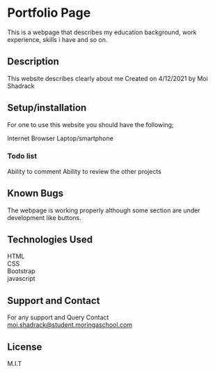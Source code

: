 # Portfolio Page
This is a webpage that describes my education background, work experience, skills i have and so on.

## Description
This website describes clearly about me 
Created on 4/12/2021 by Moi Shadrack

## Setup/installation
For one to use this website you should have the following;

Internet
Browser
Laptop/smartphone

### Todo list
Ability to comment
Ability to review the other projects
## Known Bugs
The webpage is working properly although some section are under development like buttons.

## Technologies Used
HTML<br>
CSS<br>
Bootstrap<br>
javascript

## Support and Contact
For any support and Query Contact moi.shadrack@student.moringaschool.com
## License
M.I.T